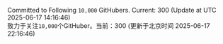 Committed to Following `10,000` GitHubers. Current: <!-- FOLLOWING_COUNT -->300<!-- FOLLOWING_COUNT --> (Update at UTC <!-- LAST_UPDATED -->2025-06-17 14:16:46<!-- LAST_UPDATED -->)<br>
致力于关注`10,000`个GitHuber。当前：<!-- FOLLOWING_COUNT -->300<!-- FOLLOWING_COUNT --> (更新于北京时间 <!-- LAST_UPDATED_CST -->2025-06-17 22:16:46<!-- LAST_UPDATED_CST -->)
